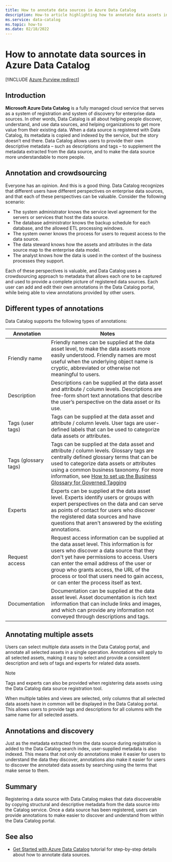 ```yaml
---
title: How to annotate data sources in Azure Data Catalog
description: How-to article highlighting how to annotate data assets in Azure Data Catalog, including friendly names, tags, descriptions, and experts.
ms.service: data-catalog
ms.topic: how-to
ms.date: 02/18/2022
---
```

# How to annotate data sources in Azure Data Catalog

[!INCLUDE [Azure Purview redirect](../../includes/data-catalog-use-purview.md)]

## Introduction

**Microsoft Azure Data Catalog** is a fully managed cloud service that serves as a system of registration and system of discovery for enterprise data sources. In other words, Data Catalog is all about helping people discover, understand, and use data sources, and helping organizations to get more value from their existing data. When a data source is registered with Data Catalog, its metadata is copied and indexed by the service, but the story doesn’t end there. Data Catalog allows users to provide their own descriptive metadata – such as descriptions and tags – to supplement the metadata extracted from the data source, and to make the data source more understandable to more people.

## Annotation and crowdsourcing

Everyone has an opinion. And this is a good thing.
Data Catalog recognizes that different users have different perspectives on enterprise data sources, and that each of these perspectives can be valuable. Consider the following scenario:

* The system administrator knows the service level agreement for the servers or services that host the data source.
* The database administrator knows the backup schedule for each database, and the allowed ETL processing windows.
* The system owner knows the process for users to request access to the data source.
* The data steward knows how the assets and attributes in the data source map to the enterprise data model.
* The analyst knows how the data is used in the context of the business processes they support.

Each of these perspectives is valuable, and Data Catalog uses a crowdsourcing approach to metadata that allows each one to be captured and used to provide a complete picture of registered data sources. Each user can add and edit their own annotations in the Data Catalog portal, while being able to view annotations provided by other users.

## Different types of annotations

Data Catalog supports the following types of annotations:

| Annotation | Notes |
| --- | --- |
| Friendly name |Friendly names can be supplied at the data asset level, to make the data assets more easily understood. Friendly names are most useful when the underlying object name is cryptic, abbreviated or otherwise not meaningful to users. |
| Description |Descriptions can be supplied at the data asset and attribute / column levels. Descriptions are free-form short text annotations that describe the user’s perspective on the data asset or its use. |
| Tags (user tags) |Tags can be supplied at the data asset and attribute / column levels. User tags are user-defined labels that can be used to categorize data assets or attributes. |
| Tags (glossary tags) |Tags can be supplied at the data asset and attribute / column levels. Glossary tags are centrally defined glossary terms that can be used to categorize data assets or attributes using a common business taxonomy. For more information, see  [How to set up the Business Glossary for Governed Tagging](data-catalog-how-to-business-glossary.md) |
| Experts |Experts can be supplied at the data asset level. Experts identify users or groups with expert perspectives on the data and can serve as points of contact for users who discover the registered data sources and have questions that aren't answered by the existing annotations. |
| Request access |Request access information can be supplied at the data asset level. This information is for users who discover a data source that they don't yet have permissions to access. Users can enter the email address of the user or group who grants access, the URL of the process or tool that users need to gain access, or can enter the process itself as text. |
| Documentation |Documentation can be supplied at the data asset level. Asset documentation is rich text information that can include links and images, and which can provide any information not conveyed through descriptions and tags. |

## Annotating multiple assets

Users can select multiple data assets in the Data Catalog portal, and annotate all selected assets in a single operation. Annotations will apply to all selected assets, making it easy to select and provide a consistent description and sets of tags and experts for related data assets.

> [!NOTE]
> Tags and experts can also be provided when registering data assets using the Data Catalog data source registration tool.

When multiple tables and views are selected, only columns that all selected data assets have in common will be displayed in the Data Catalog portal. This allows users to provide tags and descriptions for all columns with the same name for all selected assets.

## Annotations and discovery

Just as the metadata extracted from the data source during registration is added to the Data Catalog search index, user-supplied metadata is also indexed. This means that not only do annotations make it easier for users to understand the data they discover, annotations also make it easier for users to discover the annotated data assets by searching using the terms that make sense to them.

## Summary

Registering a data source with Data Catalog makes that data discoverable by copying structural and descriptive metadata from the data source into the Catalog service. Once a data source has been registered, users can provide annotations to make easier to discover and understand from within the Data Catalog portal.

## See also

* [Get Started with Azure Data Catalog](data-catalog-get-started.md) tutorial for step-by-step details about how to annotate data sources.
